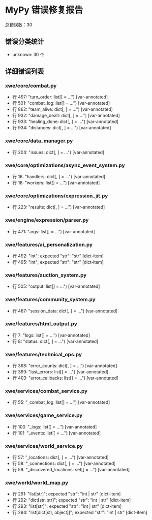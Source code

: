 # MyPy 错误修复报告

总错误数：30

## 错误分类统计
- unknown: 30 个

## 详细错误列表

### xwe/core/combat.py
- 行 497: "turn_order: list[<type>] = ...")  [var-annotated]
- 行 501: "combat_log: list[<type>] = ...")  [var-annotated]
- 行 862: "team_alive: dict[<type>, <type>] = ...")  [var-annotated]
- 行 932: "damage_dealt: dict[<type>, <type>] = ...")  [var-annotated]
- 行 933: "healing_done: dict[<type>, <type>] = ...")  [var-annotated]
- 行 934: "distances: dict[<type>, <type>] = ...")  [var-annotated]

### xwe/core/data_manager.py
- 行 204: "issues: dict[<type>, <type>] = ...")  [var-annotated]

### xwe/core/optimizations/async_event_system.py
- 行 16: "handlers: dict[<type>, <type>] = ...")  [var-annotated]
- 行 18: "workers: list[<type>] = ...")  [var-annotated]

### xwe/core/optimizations/expression_jit.py
- 行 223: "results: dict[<type>, <type>] = ...")  [var-annotated]

### xwe/engine/expression/parser.py
- 行 471: "args: list[<type>] = ...")  [var-annotated]

### xwe/features/ai_personalization.py
- 行 492: "int"; expected "str": "str"  [dict-item]
- 行 495: "int"; expected "str": "str"  [dict-item]

### xwe/features/auction_system.py
- 行 505: "output: list[<type>] = ...")  [var-annotated]

### xwe/features/community_system.py
- 行 487: "session_data: dict[<type>, <type>] = ...")  [var-annotated]

### xwe/features/html_output.py
- 行 7: "logs: list[<type>] = ...")  [var-annotated]
- 行 8: "status: dict[<type>, <type>] = ...")  [var-annotated]

### xwe/features/technical_ops.py
- 行 398: "error_counts: dict[<type>, <type>] = ...")  [var-annotated]
- 行 399: "last_errors: list[<type>] = ...")  [var-annotated]
- 行 403: "error_callbacks: list[<type>] = ...")  [var-annotated]

### xwe/services/combat_service.py
- 行 55: "_combat_log: list[<type>] = ...")  [var-annotated]

### xwe/services/game_service.py
- 行 100: "_logs: list[<type>] = ...")  [var-annotated]
- 行 101: "_events: list[<type>] = ...")  [var-annotated]

### xwe/services/world_service.py
- 行 57: "_locations: dict[<type>, <type>] = ...")  [var-annotated]
- 行 58: "_connections: dict[<type>, <type>] = ...")  [var-annotated]
- 行 59: "_discovered_locations: set[<type>] = ...")  [var-annotated]

### xwe/world/world_map.py
- 行 291: "list[str]"; expected "str": "int | str"  [dict-item]
- 行 292: "dict[str, str]"; expected "str": "int | str"  [dict-item]
- 行 293: "list[str]"; expected "str": "int | str"  [dict-item]
- 行 294: "list[dict[str, object]]"; expected "str": "int | str"  [dict-item]